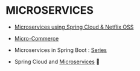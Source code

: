# MICROSERVICES 

* [Microservices using Spring Cloud & Netflix OSS](http://callistaenterprise.se/blogg/teknik/2015/04/10/building-microservices-with-spring-cloud-and-netflix-oss-part-1/)

* [Micro-Commerce](https://github.com/idugalic/micro-ecommerce)

* Microservices in Spring Boot : [Series](http://www.springboottutorial.com/creating-microservices-with-spring-boot-part-1-getting-started)
* Spring Cloud and [Microservices](https://www.youtube.com/playlist?list=PLfi5oI2EMygNs4ObCeRdZVIU9h67bJDmq) :movie_camera:
